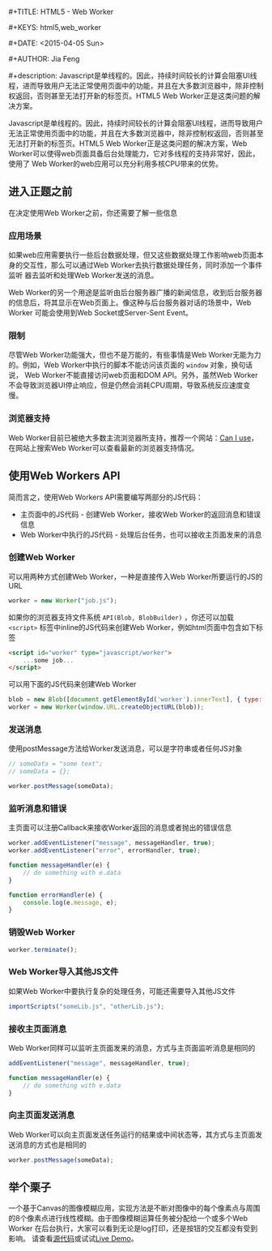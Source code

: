  #+TITLE: HTML5 - Web Worker

 #+KEYS: html5,web_worker

 #+DATE: <2015-04-05 Sun>

 #+AUTHOR: Jia Feng
 
 #+description: Javascript是单线程的。因此，持续时间较长的计算会阻塞UI线程，进而导致用户无法正常使用页面中的功能，并且在大多数浏览器中，除非控制权返回，否则甚至无法打开新的标签页。HTML5 Web Worker正是这类问题的解决方案。

Javascript是单线程的。因此，持续时间较长的计算会阻塞UI线程，进而导致用户无法正常使用页面中的功能，并且在大多数浏览器中，除非控制权返回，否则甚至
无法打开新的标签页。HTML5 Web Worker正是这类问题的解决方案，Web Worker可以使得web页面具备后台处理能力，它对多线程的支持非常好，因此，使用了
Web Worker的web应用可以充分利用多核CPU带来的优势。

## 进入正题之前

在决定使用Web Worker之前，你还需要了解一些信息

### 应用场景
如果web应用需要执行一些后台数据处理，但又这些数据处理工作影响web页面本身的交互性，那么可以通过Web Worker去执行数据处理任务，同时添加一个事件监听
器去监听和处理Web Worker发送的消息。

Web Worker的另一个用途是监听由后台服务器广播的新闻信息，收到后台服务器的信息后，将其显示在Web页面上。像这种与后台服务器对话的场景中，Web Worker
可能会使用到Web Socket或Server-Sent Event。

### 限制
尽管Web Worker功能强大，但也不是万能的，有些事情是Web Worker无能为力的。例如，Web Worker中执行的脚本不能访问该页面的 `window` 对象，换句话说，
Web Worker不能直接访问web页面和DOM API。另外，虽然Web Worker不会导致浏览器UI停止响应，但是仍然会消耗CPU周期，导致系统反应速度变慢。

### 浏览器支持
Web Worker目前已被绝大多数主流浏览器所支持，推荐一个网站：[Can I use](http://caniuse.com)，在网站上搜索Web Worker可以查看最新的浏览器支持情况。

## 使用Web Workers API

简而言之，使用Web Workers API需要编写两部分的JS代码：

*  主页面中的JS代码 - 创建Web Worker，接收Web Worker的返回消息和错误信息
*  Web Worker中执行的JS代码 - 处理后台任务，也可以接收主页面发来的消息

### 创建Web Worker
可以用两种方式创建Web Worker，一种是直接传入Web Worker所要运行的JS的URL

```js
worker = new Worker("job.js");
```

如果你的浏览器支持文件系统 `API(Blob, BlobBuilder)` ，你还可以加载 `<script>` 标签中inline的JS代码来创建Web Worker，例如html页面中包含如下标签

```html
<script id="worker" type="javascript/worker">
    ...some job...
</script>
```

可以用下面的JS代码来创建Web Worker

```js
blob = new Blob([document.getElementById('worker').innerText], { type: "text/javascript" });
worker = new Worker(window.URL.createObjectURL(blob));
```

### 发送消息
使用postMessage方法给Worker发送消息，可以是字符串或者任何JS对象

```js
// someData = "some text";
// someData = {};

worker.postMessage(someData);
```

### 监听消息和错误
主页面可以注册Callback来接收Worker返回的消息或者抛出的错误信息

```js
worker.addEventListener("message", messageHandler, true);
worker.addEventListener("error", errorHandler, true);

function messageHandler(e) {
    // do something with e.data
}

function errorHandler(e) {
    console.log(e.message, e);
}
```

### 销毁Web Worker

```js
worker.terminate();
```

### Web Worker导入其他JS文件
如果Web Worker中要执行复杂的处理任务，可能还需要导入其他JS文件

```js
importScripts("someLib.js", "otherLib.js");
```

### 接收主页面消息
Web Worker同样可以监听主页面发来的消息，方式与主页面监听消息是相同的

```js
addEventListener("message", messageHandler, true);

function messageHandler(e) {
    // do something with e.data
}
```

### 向主页面发送消息
Web Worker可以向主页面发送任务运行的结果或中间状态等，其方式与主页面发送消息的方式也是相同的

```js
worker.postMessage(someData);
```

## 举个栗子

一个基于Canvas的图像模糊应用，实现方法是不断对图像中的每个像素点与周围的8个像素点进行线性模糊。由于图像模糊运算任务被分配给一个或多个Web Worker
在后台执行，大家可以看到无论是log打印，还是按钮的交互都没有受到影响。
请查看[源代码](https://github.com/JustinFeng/web-worker-blur)或试试[Live Demo](http://justinfeng.github.io/web-worker-blur/blur.html)。